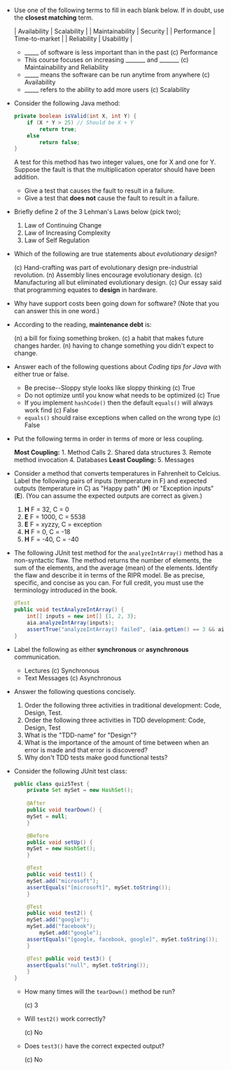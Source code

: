 * Use one of the following terms to fill in each blank below. If in doubt, use the **closest matching** term.

  | Availability    | Scalability    |
  | Maintainability | Security       | 
  | Performance     | Time-to-market |
  | Reliability     | Usabilitly     |
  
  - _____ of software is less important than in the past  (c) Performance
  - This course focuses on increasing _______ and _______ (c) Maintainability and Reliability
  - _____ means the software can be run anytime from anywhere  (c) Availability
  - _____ refers to the ability to add more users (c) Scalability
  
* Consider the following Java method:

  ```java
  private boolean isValid(int X, int Y) {
      if (X * Y > 25) // Should be X + Y
          return true;
      else
          return false;
  }
  ```
  
  A test for this method has two integer values, one for X and one for Y. Suppose the fault is that the multiplication operator should have been addition.
  
  - Give a test that causes the fault to result in a failure.
  - Give a test that **does not** cause the fault to result in a failure.
  
* Briefly define 2 of the 3 Lehman's Laws below (pick two);

  1. Law of Continuing Change
  2. Law of Increasing Complexity
  3. Law of Self Regulation
  
* Which of the following are true statements about *evolutionary design*?

  (c) Hand-crafting was part of evolutionary design pre-industrial revolution.
  (n) Assembly lines encourage evolutionary design.
  (c) Manufacturing all but eliminated evolutionary design.
  (c) Our essay said that programming equates to **design** in hardware.
  
* Why have support costs been going down for software? (Note that you can answer this in one word.)

* According to the reading, **maintenance debt** is:

  (n) a bill for fixing something broken.
  (c) a habit that makes future changes harder.
  (n) having to change something you didn't expect to change.
  
* Answer each of the following questions about *Coding tips for Java* with either true or false.

  - Be precise--Sloppy style looks like sloppy thinking (c) True
  - Do not optimize until you know what needs to be optimized (c) True
  - If you implement `hashCode()` then the default `equals()` will always work find (c) False
  - `equals()` should raise exceptions when called on the wrong type (c) False
  
* Put the following terms in order in terms of more or less coupling.

   **Most Coupling:** 1. Method Calls
                      2. Shared data structures
                      3. Remote method invocation
                      4. Databases
  **Least Coupling:** 5. Messages
  
* Consider a method that converts temperatures in Fahrenheit to Celcius. Label the following pairs of inputs (temperature in F) and expected outputs (temperature in C) as "Happy path" (**H**) or "Exception inputs" (**E**). (You can assume the expected outputs are correct as given.)

  1. **H** F = 32, C = 0
  2. **E** F = 1000, C = 5538
  3. **E** F = xyzzy, C = exception
  4. **H** F = 0, C = -18
  5. **H** F = -40, C = -40
  
* The following JUnit test method for the `analyzeIntArray()` method has a non-syntactic flaw. The method returns the number of elements, the sum of the elements, and the average (mean) of the elements. Identify the flaw and describe it in terms of the RIPR model. Be as precise, specific, and concise as you can. For full credit, you must use the terminology introduced in the book.

  ```java
  @Test
  public void testAnalyzeIntArray() {
      int[] inputs = new int[] {1, 2, 3};
      aia.analyzeIntArray(inputs);
      assertTrue("analyzeIntArray() failed", (aia.getLen() == 3 && aia.getSum() == 6));
  }
  ```
  
* Label the following as either **synchronous** or **asynchronous** communication.

  - Lectures (c) Synchronous
  - Text Messages (c) Asynchronous

* Answer the following questions concisely.

  1. Order the following three activities in traditional development: Code, Design, Test.
  2. Order the following three activities in TDD development: Code, Design, Test
  3. What is the "TDD-name" for "Design"?
  4. What is the importance of the amount of time between when an error is made and that error is discovered?
  5. Why don't TDD tests make good functional tests?
  
* Consider the following JUnit test class:

  ```java
  public class quiz5Test {
      private Set mySet = new HashSet();
    
      @After
      public void tearDown() {
	  mySet = null;
      }

      @Before
      public void setUp() {
	  mySet = new HashSet();
      }

      @Test
      public void test1() {
	  mySet.add("microsoft");
	  assertEquals("[microsoft]", mySet.toString());
      }

      @Test 
      public void test2() {
	  mySet.add("google");
  	  mySet.add("facebook");
    	  mySet.add("google");
	  assertEquals("[google, facebook, google]", mySet.toString());
      }

      @Test public void test3() {
	  assertEquals("null", mySet.toString());
      }
  }
  ```
  
  - How many times will the `tearDown()` method be run?

    (c) 3
  
  - Will `test2()` work correctly?
  
    (c) No
  
  - Does `test3()` have the correct expected output?
  
    (c) No
